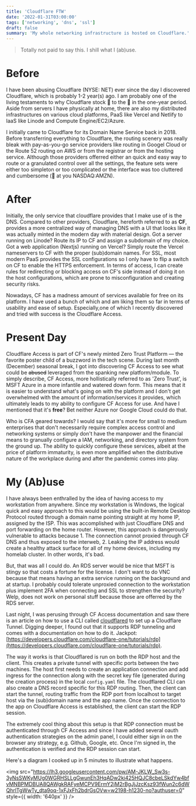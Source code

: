 ```yaml
---
title: 'Cloudflare FTW'
date: '2022-01-31T03:00:00'
tags: ['networking', 'dns', 'ssl']
draft: false
summary: 'My whole networking infrastructure is hosted on Cloudflare.'
---
```


> Totally not paid to say this. I shill what I (ab)use.

# Before

I have been abusing Cloudflare (NYSE: NET) ever since the day I discovered Cloudflare, which is probably 1-2 year(s) ago. I am probably one of the living testaments to why Cloudflare stock 🚀 to the 🌙 in the one-year period. Aside from servers I have physically at home, there are also my distributed infrastructures on various cloud platforms, PaaS like Vercel and Netlify to IaaS like Linode and Compute Engine/EC2/Azure.

I initially came to Cloudflare for its Domain Name Service back in 2018. Before transferring everything to Cloudflare, the routing scenery was really bleak with pay-as-you-go service providers like routing in Googel Cloud or the Route 52 routing on AWS or from the registrar or from the hosting service. Although those providers offerred either an quick and easy way to route or a granulated control over all the settings, the feature sets were either too simpleton or too complicated or the interface was too cluttered and cumbersome (👀 at you NASDAQ:AMZN).

# After

Initially, the only service that cloudflare provides that I make use of is the DNS. Compared to other providers, Cloudflare, hereforth referred to as **CF**, provides a more centralized way of managing DNS with a UI that looks like it was actually minted in the modern day with material design. Got a server running on Linode? Route its IP to CF and assign a subdomain of my choice. Got a web application (Nextjs) running on Vercel? Simply route the Vercel nameservers to CF with the proper (sub)domain names. For SSL, most modern PaaS provides the SSL configurations so I only have to flip a switch on CF to enable the HTTPS enforcement. In terms of access, I can create rules for redirecting or blocking access on CF's side instead of doing it on the host configurations, which are prone to misconfiguration and creating security risks.

Nowadays, CF has a madness amount of services available for free on its platform. I have used a bunch of which and am liking them so far in terms of usability and ease of setup. Especially,one of which I recently discovered and tried with success is the Cloudflare Access.

# Present Day

Cloudflare Access is part of CF's newly minted Zero Trust Platform &mdash; the favorite poster child of a buzzword in the tech scene. During last month (December) seasonal break, I got into discovering CF Access to see what could be ~~abused~~ leveraged from the spanking new platform/module. To simply describe, CF Access, more hollistically referred to as 'Zero Trust', is MSFT Azure in a more infantile and watered down form. This means that it is easier to understand what's going on with the platform and I don't get overwhelmed with the amount of information/services it provides, which ultimately leads to my ability to configure CF Access for use. And have I mentioned that it's **free**? Bet neither Azure nor Google Cloud could do that.

Who is CFA geared towards? I would say that it's more for small to medium enterprises that don't necessarily require complex access control and networking systems or simply don't have the manpower and the financial means to granually configure a IAM, networking, and directory system from the ground up. The ability to quickly configure these services, albeit at the price of platform immaturity, is even more amplified when the distributive nature of the workplace during and after the pandemic comes into play.

# My (Ab)use

I have always been enthralled by the idea of having access to my workstation from anywhere. Since my workstation is Windows, the logical quick and easy approach to this would be using the built-in Remote Desktop Protocol routed through a domain name pointing straight at my home IP, assigned by the ISP. This was accomplished with just Cloudflare DNS and port forwarding on the home router. However, this approach is dangerously vulnerable to attacks because 1. The connection cannot proxied through CF DNS and thus exposed to the interweb, 2. Leaking the IP address would create a healthy attack surface for all of my home devices, including my homelab cluster. In other words, it's bad.

But, that was all I could do. An RDS server would be nice that MSFT is stingy so that costs a fortune for the license. I don't want to do VNC because that means having an extra service running on the background and at startup. I probably could tolerate unproxied connection to the workstation plus implement 2FA when connecting and SSL to strengthen the security? Welp, does not work on personal stuff because those are offerred by the RDS server.

Last night, I was perusing through CF Access documentation and saw there is an article on how to use a CLI called [cloudflared](https://github.com/cloudflare/cloudflared) to set up a Cloudflare Tunnel. Digging deeper, I found out that it supports RDP tunneling and comes with a documentation on how to do it. Jackpot: [https://developers.cloudflare.com/cloudflare-one/tutorials/rdp](https://developers.cloudflare.com/cloudflare-one/tutorials/rdp).

The way it works is that Cloudflared is run on both the RDP host and the client. This creates a private tunnel with specific ports between the two machines. The host first needs to create an application connection and add ingress for the connection along with the secret key file (generated during the creation process) in the local `config.yaml` file. The cloudflared CLI can also create a DNS record specific for this RDP routing. Then, the client can start the tunnel, routing traffic from the RDP port from localhost to target host via the (sub)domain name and the app name. Once the connection to the app on Cloudflare Access is established, the client can start the RDP session.

The extremely cool thing about this setup is that RDP connection must be authenticated through CF Access and since I have added several oauth authentication strategies on the admin panel, I could either sign in on the browser any strategy, e.g. Github, Google, etc. Once I'm signed in, the authentication is verified and the RDP session can start.

Here's a diagram I cooked up in 5 minutes to illustrate what happens.

<img
  src="https://lh3.googleusercontent.com/pw/AM-JKLW_Sw3s-3yNsSWKyMUg0WGRHSLLgGwunEh3HqADw2ki425HQJC8cbeLSkdYw4bfvMNBPMDBUA8QAWgkRAFyeMCPV9ErmY2jM2rBgJjJzcKsz93fWun2c6dWQhrlTgWwTy_dta9oq-1xFJxFh2bdrGsOVw=w2198-h1230-no?authuser=0"
  style={{ width: '640px' }}
/>
